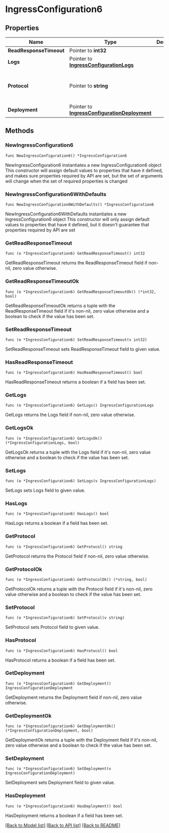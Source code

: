 # IngressConfiguration6

## Properties

Name | Type | Description | Notes
------------ | ------------- | ------------- | -------------
**ReadResponseTimeout** | Pointer to **int32** |  | [optional] 
**Logs** | Pointer to [**IngressConfigurationLogs**](IngressConfigurationLogs.md) |  | [optional] 
**Protocol** | Pointer to **string** |  | [optional] [default to "https-redirect"]
**Deployment** | Pointer to [**IngressConfigurationDeployment**](IngressConfigurationDeployment.md) |  | [optional] 

## Methods

### NewIngressConfiguration6

`func NewIngressConfiguration6() *IngressConfiguration6`

NewIngressConfiguration6 instantiates a new IngressConfiguration6 object
This constructor will assign default values to properties that have it defined,
and makes sure properties required by API are set, but the set of arguments
will change when the set of required properties is changed

### NewIngressConfiguration6WithDefaults

`func NewIngressConfiguration6WithDefaults() *IngressConfiguration6`

NewIngressConfiguration6WithDefaults instantiates a new IngressConfiguration6 object
This constructor will only assign default values to properties that have it defined,
but it doesn't guarantee that properties required by API are set

### GetReadResponseTimeout

`func (o *IngressConfiguration6) GetReadResponseTimeout() int32`

GetReadResponseTimeout returns the ReadResponseTimeout field if non-nil, zero value otherwise.

### GetReadResponseTimeoutOk

`func (o *IngressConfiguration6) GetReadResponseTimeoutOk() (*int32, bool)`

GetReadResponseTimeoutOk returns a tuple with the ReadResponseTimeout field if it's non-nil, zero value otherwise
and a boolean to check if the value has been set.

### SetReadResponseTimeout

`func (o *IngressConfiguration6) SetReadResponseTimeout(v int32)`

SetReadResponseTimeout sets ReadResponseTimeout field to given value.

### HasReadResponseTimeout

`func (o *IngressConfiguration6) HasReadResponseTimeout() bool`

HasReadResponseTimeout returns a boolean if a field has been set.

### GetLogs

`func (o *IngressConfiguration6) GetLogs() IngressConfigurationLogs`

GetLogs returns the Logs field if non-nil, zero value otherwise.

### GetLogsOk

`func (o *IngressConfiguration6) GetLogsOk() (*IngressConfigurationLogs, bool)`

GetLogsOk returns a tuple with the Logs field if it's non-nil, zero value otherwise
and a boolean to check if the value has been set.

### SetLogs

`func (o *IngressConfiguration6) SetLogs(v IngressConfigurationLogs)`

SetLogs sets Logs field to given value.

### HasLogs

`func (o *IngressConfiguration6) HasLogs() bool`

HasLogs returns a boolean if a field has been set.

### GetProtocol

`func (o *IngressConfiguration6) GetProtocol() string`

GetProtocol returns the Protocol field if non-nil, zero value otherwise.

### GetProtocolOk

`func (o *IngressConfiguration6) GetProtocolOk() (*string, bool)`

GetProtocolOk returns a tuple with the Protocol field if it's non-nil, zero value otherwise
and a boolean to check if the value has been set.

### SetProtocol

`func (o *IngressConfiguration6) SetProtocol(v string)`

SetProtocol sets Protocol field to given value.

### HasProtocol

`func (o *IngressConfiguration6) HasProtocol() bool`

HasProtocol returns a boolean if a field has been set.

### GetDeployment

`func (o *IngressConfiguration6) GetDeployment() IngressConfigurationDeployment`

GetDeployment returns the Deployment field if non-nil, zero value otherwise.

### GetDeploymentOk

`func (o *IngressConfiguration6) GetDeploymentOk() (*IngressConfigurationDeployment, bool)`

GetDeploymentOk returns a tuple with the Deployment field if it's non-nil, zero value otherwise
and a boolean to check if the value has been set.

### SetDeployment

`func (o *IngressConfiguration6) SetDeployment(v IngressConfigurationDeployment)`

SetDeployment sets Deployment field to given value.

### HasDeployment

`func (o *IngressConfiguration6) HasDeployment() bool`

HasDeployment returns a boolean if a field has been set.


[[Back to Model list]](../README.md#documentation-for-models) [[Back to API list]](../README.md#documentation-for-api-endpoints) [[Back to README]](../README.md)


